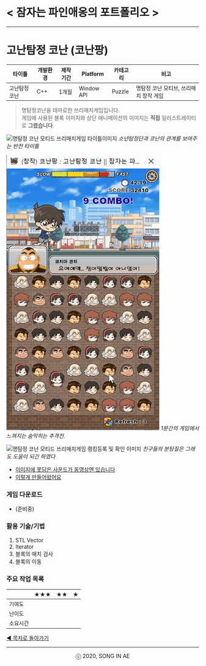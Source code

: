 ﻿
# < 잠자는 파인애옹의 포트폴리오 >

----------


# 고난탐정 코난 (코난팡) 

| 타이틀 | 개발환경 | 제작기간 | Platform |  카테고리 | 비고 
| ---- | ---- | ---- | ---- | ---- | ---- 
| 고난탐정 코난| C++ | 1개월 | Window API | Puzzle| 명탐정 코난 모티브, 쓰리매치 창작 게임
 
>명탐정코난을 테마로한 쓰리매치게임입니다.  
>게임에 사용된 블록 이미지와 상단 애니메이션의 이미지는 **직접** 일러스트레이터로 **그렸습니다**.  

![명탐정 코난 모티드 쓰리매치게임 타이틀이미지](conan_title.gif) 
*소년탐정단과 코난의 관계를 보여주는 반전 타이틀*

![명탐정 코난 모티드 쓰리매치게임 플레이이미지](conan_play.gif) 
*1분간의 게임에서 느껴지는 숨막히는 추격전.* 

![명탐정 코난 모티드 쓰리매치게임 랭킹등록 및 확인 이미지](conan_score.gif)
*친구들의 분탕질은 그래도 도움이 되긴 하였다*

* [이미지에 못담은 사운드가 동영상엔 있습니다](https://www.youtube.com/playlist?list=PLwLVhT_yp_30l9Nh_r0i_C7ovwvdltuge)
* [이렇게 만들어왔어요](https://www.youtube.com/playlist?list=PLwLVhT_yp_30l9Nh_r0i_C7ovwvdltuge)

### 게임 다운로드
* (준비중)


### 활용 기술/기법
1. STL Vector
2. Iterator
3. 블록의 매치 검사
4. 블록의 이동


###  주요 작업 목록
|  | ★★★ | ★★ | ★ | 
|---- | ---- | ---- | ---- |
| 기여도 |  |  |   |
| 난이도 |  |  |   |
| 소요시간 |  |  |  |


[◀ 목차로 돌아가기](../README.md) 


----------
<center> ⓒ 2020, SONG IN AE </center>

